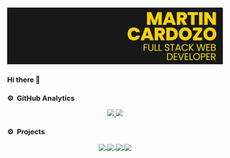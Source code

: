 ![Martín Cardozo Singh Banner](https://github.com/maxpipoka/maxpipoka/blob/main/tittle_sec.png?raw=true)

### Hi there 👋


### ⚙️ &nbsp;GitHub Analytics

<p align="center">
<a href="https://github.com/maxpipoka">
  <img height="180em" src="https://github-readme-stats-eight-theta.vercel.app/api?username=maxpipoka&show_icons=true&theme=great-gatsby&include_all_commits=true&count_private=true&border_color=F4D023"/>
  <img height="180em" src="https://github-readme-stats-eight-theta.vercel.app/api/top-langs/?username=maxpipoka&layout=compact&langs_count=8&theme=great-gatsby"/>
</a>
</p>

### ⚙️ &nbsp;Projects

<p align="center">
<a href="https://github.com/maxpipoka/flask_api_rest_integrador_tuti">
  <img align="center" src="https://github-readme-stats.vercel.app/api/pin/?username=maxpipoka&repo=flask_api_rest_integrador_tuti&theme=great-gatsby" />
</a>
<a href="https://github.com/maxpipoka/django-cementerio-rest">
  <img align="center" src="https://github-readme-stats.vercel.app/api/pin/?username=maxpipoka&repo=django-cementerio-rest&theme=great-gatsby" />
</a>
<a href="https://github.com/maxpipoka/Integrador_SemLeng2_2022">
  <img align="center" src="https://github-readme-stats.vercel.app/api/pin/?username=maxpipoka&repo=Integrador_SemLeng2_2022&theme=great-gatsby" />
</a>
  <a href="https://github.com/maxpipoka/ejemplo_api">
  <img align="center" src="https://github-readme-stats.vercel.app/api/pin/?username=maxpipoka&repo=ejemplo_api&theme=great-gatsby" />
</a>
</p>

<!--
**maxpipoka/maxpipoka** is a ✨ _special_ ✨ repository because its `README.md` (this file) appears on your GitHub profile.

Here are some ideas to get you started:

- 🔭 I’m currently working on ...
- 🌱 I’m currently learning ...
- 👯 I’m looking to collaborate on ...
- 🤔 I’m looking for help with ...
- 💬 Ask me about ...
- 📫 How to reach me: ...
- 😄 Pronouns: ...
- ⚡ Fun fact: ...
-->
